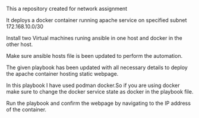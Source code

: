 
This a repository created for network assignment

It deploys a docker container running apache service on specified subnet 172.168.10.0/30

Install two Virtual machines runing ansible in one host and docker in the other host.

Make sure ansible hosts file is been updated to perform the automation.  

The given playbook has been updated with all necessary details to deploy the apache container hosting static webpage.

In this playbook I have used podman docker.So if you are using docker make sure to change the docker service state as docker in the playbook file.

Run the playbook and confirm the webpage by navigating to the IP address of the container.

  
